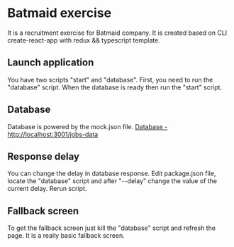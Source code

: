 # Batmaid exercise

It is a recruitment exercise for Batmaid company. It is created based on CLI create-react-app with redux && typescript template.

## Launch application

You have two scripts "start" and "database". First, you need to run the "database" script. When the database is ready then run the "start" script.

## Database

Database is powered by the mock.json file. [Database - http://localhost:3001/jobs-data](http://localhost:3001/jobs-data)

## Response delay

You can change the delay in database response. Edit package.json file, locate the "database" script and after "--delay" change the value of the current delay. Rerun script.

## Fallback screen

To get the fallback screen just kill the "database" script and refresh the page. It is a really basic fallback screen.
